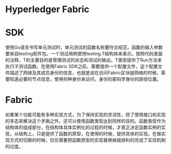 # Hyperledger Fabric

# SDK

使用Go语言书写单元测试时，单元测试的函数名称要符合规范，函数的输入参数要来自testing软件包。一个测试用例使用testing.T结构体来表示。按照代码里面的注释，T的主要目的是管理测试的状态和测试的输出。T类型提供了Run方法来执行子测试函数。在使用Fabric SDK之前，需要提供一个配置文件，这个配置文件描述了网络及其成员身份的信息，也就是说在访问Fabric区块链网络的时候，需要知道必要的节点信息，使用何种身份来访问，身份的密码学身份的路径位置。

# Fabric

如果某个功能可能有多种实现方式，为了保持实现的灵活性，除了使用接口和实现的多态来解决这个矛盾之外，还可以使用函数类型达到同样的目的。函数类型作为结构体的组成部分，在结构体具体实例化的过程的时候，才真正决定函数实例的实现，从结构上，只是提供了函数的原型，在使用的时候，提供具体的实现。在做实现方式的切换的时候，仅仅需要把函数原型的实现替换掉就顺利的完成了实现机制的过度。
